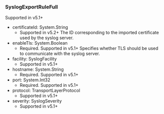 ### SyslogExportRuleFull
Supported in v5.1+

- certificateId: System.String
  - Supported in v5.2+
  The ID corresponding to the imported certificate used by the syslog server.
- enableTls: System.Boolean
  - Required. Supported in v5.1+
  Specifies whether TLS should be used to communicate with the syslog server.
- facility: SyslogFacility
  - Supported in v5.1+
- hostname: System.String
  - Required. Supported in v5.1+
- port: System.Int32
  - Required. Supported in v5.1+
- protocol: TransportLayerProtocol
  - Supported in v5.1+
- severity: SyslogSeverity
  - Supported in v5.1+
